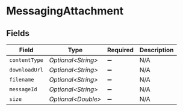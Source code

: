 # MessagingAttachment


## Fields

| Field               | Type                | Required            | Description         |
| ------------------- | ------------------- | ------------------- | ------------------- |
| `contentType`       | *Optional\<String>* | :heavy_minus_sign:  | N/A                 |
| `downloadUrl`       | *Optional\<String>* | :heavy_minus_sign:  | N/A                 |
| `filename`          | *Optional\<String>* | :heavy_minus_sign:  | N/A                 |
| `messageId`         | *Optional\<String>* | :heavy_minus_sign:  | N/A                 |
| `size`              | *Optional\<Double>* | :heavy_minus_sign:  | N/A                 |